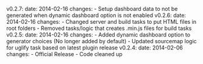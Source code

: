 v0.2.7:
  date: 2014-02-16
  changes:
    - Setup dashboard data to not be generated when dynamic dashboard option is not enabled
v0.2.6:
  date: 2014-02-16
  changes:
    - Changed server and build tasks to put HTML files in root folders
    - Removed tasks/logic that creates .min.js files for build tasks
v0.2.5:
  date: 2014-02-16
  changes:
    - Added dynamic dashboard option to generator choices (No longer added by default)
    - Updated sourcemap logic for uglify task based on latest plugin release
v0.2.4:
  date: 2014-02-06
  changes:
    - Official Release
    - Code cleaned up